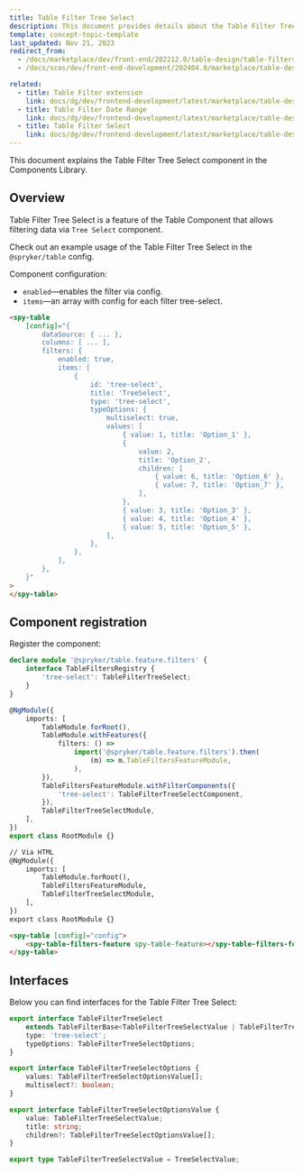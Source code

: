 ```yaml
---
title: Table Filter Tree Select
description: This document provides details about the Table Filter Tree Select component in the Components Library.
template: concept-topic-template
last_updated: Nov 21, 2023
redirect_from:
  - /docs/marketplace/dev/front-end/202212.0/table-design/table-filters/table-filter-tree-select.html
  - /docs/scos/dev/front-end-development/202404.0/marketplace/table-design/table-filter-extension/table-filter-tree-select.html

related:
  - title: Table Filter extension
    link: docs/dg/dev/frontend-development/latest/marketplace/table-design/table-filter-extension/table-filter-extension.html
  - title: Table Filter Date Range
    link: docs/dg/dev/frontend-development/latest/marketplace/table-design/table-filter-extension/table-filter-date-range.html
  - title: Table Filter Select
    link: docs/dg/dev/frontend-development/latest/marketplace/table-design/table-filter-extension/table-filter-select.html
---
```


This document explains the Table Filter Tree Select component in the Components Library.

## Overview

Table Filter Tree Select is a feature of the Table Component that allows filtering data via `Tree Select` component.

Check out an example usage of the Table Filter Tree Select in the `@spryker/table` config.

Component configuration:

- `enabled`—enables the filter via config.  
- `items`—an array with config for each filter tree-select.  

```html
<spy-table
    [config]="{
        dataSource: { ... },
        columns: [ ... ],
        filters: {
            enabled: true,
            items: [
                {
                    id: 'tree-select',
                    title: 'TreeSelect',
                    type: 'tree-select',
                    typeOptions: {
                        multiselect: true,
                        values: [
                            { value: 1, title: 'Option_1' },
                            {
                                value: 2,
                                title: 'Option_2',
                                children: [
                                    { value: 6, title: 'Option_6' },
                                    { value: 7, title: 'Option_7' },
                                ],
                            },
                            { value: 3, title: 'Option_3' },
                            { value: 4, title: 'Option_4' },
                            { value: 5, title: 'Option_5' },
                        ],
                    },
                },
            ],
        },                                                                                           
    }"
>
</spy-table>
```

## Component registration

Register the component:

```ts
declare module '@spryker/table.feature.filters' {
    interface TableFiltersRegistry {
        'tree-select': TableFilterTreeSelect;
    }
}

@NgModule({
    imports: [
        TableModule.forRoot(),
        TableModule.withFeatures({
            filters: () =>
                import('@spryker/table.feature.filters').then(
                    (m) => m.TableFiltersFeatureModule,
                ),
        }),
        TableFiltersFeatureModule.withFilterComponents({
            'tree-select': TableFilterTreeSelectComponent,
        }),
        TableFilterTreeSelectModule,
    ],
})
export class RootModule {}
```

```html
// Via HTML
@NgModule({
    imports: [
        TableModule.forRoot(),
        TableFiltersFeatureModule,
        TableFilterTreeSelectModule,
    ],
})
export class RootModule {}

<spy-table [config]="config">
    <spy-table-filters-feature spy-table-feature></spy-table-filters-feature>
</spy-table>
```

## Interfaces

Below you can find interfaces for the Table Filter Tree Select:

```ts
export interface TableFilterTreeSelect
    extends TableFilterBase<TableFilterTreeSelectValue | TableFilterTreeSelectValue[]> {
    type: 'tree-select';
    typeOptions: TableFilterTreeSelectOptions;
}

export interface TableFilterTreeSelectOptions {
    values: TableFilterTreeSelectOptionsValue[];
    multiselect?: boolean;
}

export interface TableFilterTreeSelectOptionsValue {
    value: TableFilterTreeSelectValue;
    title: string;
    children?: TableFilterTreeSelectOptionsValue[];
}

export type TableFilterTreeSelectValue = TreeSelectValue;
```
